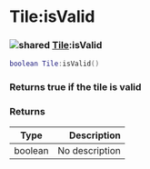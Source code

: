 # Tile:isValid

### ![shared](../../home/tile/.gitbook/assets/shared.png) [Tile](../../home/tile/home/Tile/):isValid

```lua
boolean Tile:isValid()
```

### Returns true if the tile is valid

### Returns

| Type    |    Description |
| ------- | -------------: |
| boolean | No description |
